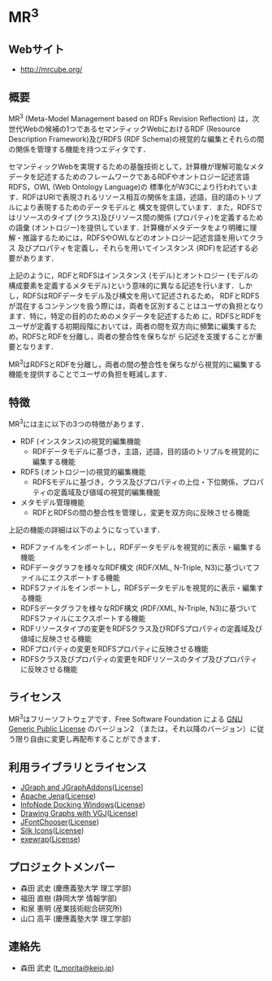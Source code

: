 MR<sup>3</sup>
===

## Webサイト
* <http://mrcube.org/>

## 概要
MR<sup>3</sup> (Meta-Model Management based on RDFs Revision Reflection) は，次世代Webの候補の1つであるセマンティックWebにおけるRDF (Resource Description Framework)及びRDFS (RDF Schema)の視覚的な編集とそれらの間の関係を管理する機能を持つエディタです．

セマンティックWebを実現するための基盤技術として，計算機が理解可能なメタデータを記述するためのフレームワークであるRDFやオントロジー記述言語RDFS，OWL (Web Ontology Language)の 標準化がW3Cにより行われています．RDFはURIで表現されるリソース相互の関係を主語，述語，目的語のトリプルにより表現するためのデータモデルと 構文を提供しています．また，RDFSではリソースのタイプ (クラス)及びリソース間の関係 (プロパティ)を定義するための語彙 (オントロジー)を提供しています．計算機がメタデータをより明確に理解・推論するためには，RDFSやOWLなどのオントロジー記述言語を用いてクラス 及びプロパティを定義し，それらを用いてインスタンス (RDF)を記述する必要があります．

上記のように，RDFとRDFSはインスタンス (モデル)とオントロジー (モデルの構成要素を定義するメタモデル)という意味的に異なる記述を行います．しかし，RDFSはRDFデータモデル及び構文を用いて記述されるため， RDFとRDFSが混在するコンテンツを扱う際には，両者を区別することはユーザの負担となります．特に，特定の目的のためのメタデータを記述するため に，RDFSとRDFをユーザが定義する初期段階においては，両者の間を双方向に頻繁に編集するため，RDFSとRDFを分離し，両者の整合性を保ちなが ら記述を支援することが重要となります．

MR<sup>3</sup>はRDFSとRDFを分離し，両者の間の整合性を保ちながら視覚的に編集する機能を提供することでユーザの負担を軽減します．

## 特徴
MR<sup>3</sup>には主に以下の3つの特徴があります．

* RDF (インスタンス)の視覚的編集機能
  * RDFデータモデルに基づき，主語，述語，目的語のトリプルを視覚的に編集する機能
* RDFS (オントロジー)の視覚的編集機能
	* RDFSモデルに基づき，クラス及びプロパティの上位・下位関係，プロパティの定義域及び値域の視覚的編集機能
* メタモデル管理機能
	* RDFとRDFSの間の整合性を管理し，変更を双方向に反映させる機能

上記の機能の詳細は以下のようになっています．

* RDFファイルをインポートし，RDFデータモデルを視覚的に表示・編集する機能
* RDFデータグラフを様々なRDF構文 (RDF/XML, N-Triple, N3)に基づいてファイルにエクスポートする機能
* RDFSファイルをインポートし，RDFSデータモデルを視覚的に表示・編集する機能
* RDFSデータグラフを様々なRDF構文 (RDF/XML, N-Triple, N3)に基づいてRDFSファイルにエクスポートする機能
* RDFリソースタイプの変更をRDFSクラス及びRDFSプロパティの定義域及び値域に反映させる機能
* RDFプロパティの変更をRDFSプロパティに反映させる機能
* RDFSクラス及びプロパティの変更をRDFリソースのタイプ及びプロパティに反映させる機能

## ライセンス
MR<sup>3</sup>はフリーソフトウェアです．Free Software Foundation による [GNU Generic Public License](http://www.gnu.org/copyleft/gpl.html) のバージョン2 （または，それ以降のバージョン）に従う限り自由に変更し再配布することができます．

## 利用ライブラリとライセンス
* [JGraph and JGraphAddons](http://www.jgraph.com/)([License](https://github.com/jgraph/legacy-jgraph5/blob/master/LICENSE)]
* [Apache Jena](https://jena.apache.org/)([License](http://www.apache.org/licenses/LICENSE-2.0))
* [InfoNode Docking Windows](http://www.infonode.net/index.html?idw)([License](http://www.infonode.net/index.html?idwlicense))
* [Drawing Graphs with VGJ](http://www.eng.auburn.edu/department/cse/research/graph_drawing/graph_drawing.html)([License](http://www.eng.auburn.edu/department/cse/research/graph_drawing/COPYING))
* [JFontChooser](http://jfontchooser.sourceforge.jp/)([License](http://sourceforge.jp/softwaremap/trove_list.php?form_cat=188))
* [Silk Icons](http://www.famfamfam.com)([License](http://creativecommons.org/licenses/by/2.5/))
* [exewrap](http://exewrap.sourceforge.jp/)([License](http://exewrap.sourceforge.jp/#license))

## プロジェクトメンバー
* 森田 武史 (慶應義塾大学 理工学部)
* 福田 直樹 (静岡大学 情報学部)
* 和泉 憲明 (産業技術総合研究所)
* 山口 高平 (慶應義塾大学 理工学部)

## 連絡先
* 森田 武史 (t_morita@keio.jp)

